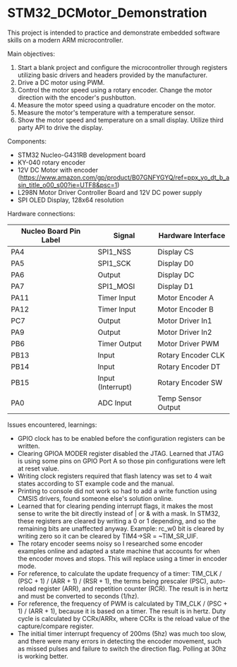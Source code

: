 # STM32_DCMotor_Demonstration

This project is intended to practice and demonstrate embedded software skills on a modern ARM microcontroller.

Main objectives:
1. Start a blank project and configure the microcontroller through registers utilizing basic drivers and headers provided by the manufacturer.
2. Drive a DC motor using PWM.
3. Control the motor speed using a rotary encoder. Change the motor direction with the encoder's pushbutton. 
4. Measure the motor speed using a quadrature encoder on the motor.
5. Measure the motor's temperature with a temperature sensor.
6. Show the motor speed and temperature on a small display. Utilize third party API to drive the display.


Components:
- STM32 Nucleo-G431RB development board
- KY-040 rotary encoder
- 12V DC Motor with encoder (https://www.amazon.com/gp/product/B07GNFYGYQ/ref=ppx_yo_dt_b_asin_title_o00_s00?ie=UTF8&psc=1)
- L298N Motor Driver Controller Board and 12V DC power supply
- SPI OLED Display, 128x64 resolution


Hardware connections:

| Nucleo Board Pin Label | Signal    		| Hardware Interface |
|------------------------|------------------|--------------------|
| PA4                    | SPI1_NSS  		| Display CS         |
| PA5                    | SPI1_SCK  		| Display D0         |
| PA6                    | Output    		| Display DC         |
| PA7                    | SPI1_MOSI 		| Display D1         |
| PA11                   | Timer Input  	| Motor Encoder A    |
| PA12                   | Timer Input  	| Motor Encoder B    |
| PC7                    | Output    		| Motor Driver In1   |
| PA9                    | Output    		| Motor Driver In2   |
| PB6                    | Timer Output 	| Motor Driver PWM   |
| PB13                   | Input        	| Rotary Encoder CLK |
| PB14                   | Input            | Rotary Encoder DT  |
| PB15                   | Input (Interrupt)| Rotary Encoder SW  |
| PA0                    | ADC Input		| Temp Sensor Output |


Issues encountered, learnings:
- GPIO clock has to be enabled before the configuration registers can be written.
- Clearing GPIOA MODER register disabled the JTAG. Learned that JTAG is using some pins on GPIO Port A so those pin configurations were left at reset value.
- Writing clock registers required that flash latency was set to 4 wait states according to ST example code and the manual.
- Printing to console did not work so had to add a write function using CMSIS drivers, found someone else's solution online.
- Learned that for clearing pending interrupt flags, it makes the most sense to write the bit directly instead of | or & with a mask. In STM32, these registers are cleared by writing a 0 or 1 depending, and so the remaining bits are unaffected anyway. Example: rc_w0 bit is cleared by writing zero so it can be cleared by TIM4->SR = ~TIM_SR_UIF.
- The rotary encoder seems noisy so I researched some encoder examples online and adapted a state machine that accounts for when the encoder moves and stops. This will replace using a timer in encoder mode.
- For reference, to calculate the update frequency of a timer: TIM_CLK / (PSC + 1) / (ARR + 1) / (RSR + 1), the terms being prescaler (PSC), auto-reload register (ARR), and repetition counter (RCR). The result is in hertz and must be converted to seconds (1/hz).
- For reference, the frequency of PWM is calculated by TIM_CLK / (PSC + 1) / (ARR + 1), because it is based on a timer. The result is in hertz. Duty cycle is calculated by CCRx/ARRx, where CCRx is the reload value of the capture/compare register. 
- The initial timer interrupt frequency of 200ms (5hz) was much too slow, and there were many errors in detecting the encoder movement, such as missed pulses and failure to switch the direction flag. Polling at 30hz is working better.



